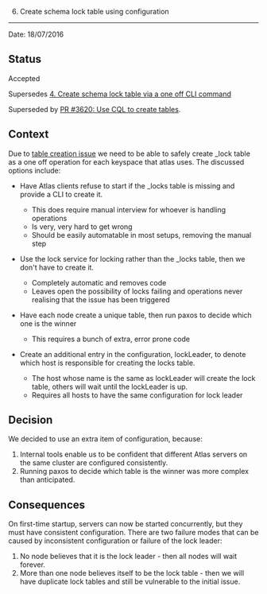 6. Create schema lock table using configuration
***********************************************

Date: 18/07/2016

## Status

Accepted

Supersedes [4. Create schema lock table via a one off CLI command](0004-create-schema-lock-table-via-a-one-off-cli-command.md)

Superseded by [PR #3620: Use CQL to create tables](https://github.com/palantir/atlasdb/pull/3620).

## Context

Due to [table creation issue](0002-prevent-tables-from-being-creating-simultaneously-in-cassandra-via-a-locks-table.md) we need to be able to safely create _lock table as a one off operation for each keyspace that atlas uses. The discussed options include:

- Have Atlas clients refuse to start if the _locks table is missing and provide a CLI to create it.
  - This does require manual interview for whoever is handling operations
  - Is very, very hard to get wrong
  - Should be easily automatable in most setups, removing the manual step

- Use the lock service for locking rather than the _locks table, then we don't have to create it.
  - Completely automatic and removes code
  - Leaves open the possibility of locks failing and operations never realising that the issue has been triggered

- Have each node create a unique table, then run paxos to decide which one is the winner
  - This requires a bunch of extra, error prone code

- Create an additional entry in the configuration, lockLeader, to denote which host is responsible for creating the locks table.
  - The host whose name is the same as lockLeader will create the lock table, others will wait until the lockLeader is up.
  - Requires all hosts to have the same configuration for lock leader

## Decision

We decided to use an extra item of configuration, because:
1. Internal tools enable us to be confident that different Atlas servers on the same cluster are configured consistently.
2. Running paxos to decide which table is the winner was more complex than anticipated.

## Consequences

On first-time startup, servers can now be started concurrently, but they must have consistent configuration.
There are two failure modes that can be caused by inconsistent configuration or failure of the lock leader:
1. No node believes that it is the lock leader - then all nodes will wait forever.
2. More than one node believes itself to be the lock table - then we will have duplicate lock tables and still be vulnerable to the initial issue.
